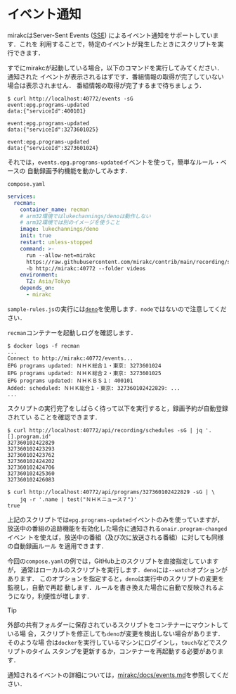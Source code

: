 # イベント通知

mirakcはServer-Sent Events ([SSE]) によるイベント通知をサポートしています．これを
利用することで，特定のイベントが発生したときにスクリプトを実行できます．

すでにmirakcが起動している場合，以下のコマンドを実行してみてください．通知された
イベントが表示されるはずです．番組情報の取得が完了していない場合は表示されません．
番組情報の取得が完了するまで待ちましょう．

```console
$ curl http://localhost:40772/events -sG
event:epg.programs-updated
data:{"serviceId":400101}

event:epg.programs-updated
data:{"serviceId":3273601025}

event:epg.programs-updated
data:{"serviceId":3273601024}
```

それでは，`events.epg.programs-updated`イベントを使って，簡単なルール・ベースの
自動録画予約機能を動かしてみます．

`compose.yaml`

```yaml
services:
  recman:
    container_name: recman
    # arm32環境ではlukechannings/denoは動作しない
    # arm32環境では別のイメージを使うこと
    image: lukechannings/deno
    init: true
    restart: unless-stopped
    command: >-
      run --allow-net=mirakc
      https://raw.githubusercontent.com/mirakc/contrib/main/recording/simple-rules.js
      -b http://mirakc:40772 --folder videos
    environment:
      TZ: Asia/Tokyo
    depends_on:
      - mirakc
```

`sample-rules.js`の実行には[`deno`]を使用します．`node`ではないので注意してください．

`recman`コンテナーを起動しログを確認します．

```console
$ docker logs -f recman
...
Connect to http://mirakc:40772/events...
EPG programs updated: ＮＨＫ総合１・東京: 3273601024
EPG programs updated: ＮＨＫ総合２・東京: 3273601025
EPG programs updated: ＮＨＫＢＳ１: 400101
Added: scheduled: ＮＨＫ総合１・東京: 327360102422829: ...
...
```

スクリプトの実行完了をしばらく待って以下を実行すると，録画予約が自動登録されてい
ることを確認できます．

```console
$ curl http://localhost:40772/api/recording/schedules -sG | jq '.[].program.id'
327360102422829
327360102423293
327360102423762
327360102424202
327360102424706
327360102425360
327360102426083

$ curl http://localhost:40772/api/programs/327360102422829 -sG | \
    jq -r '.name | test("ＮＨＫニュース７")'
true
```

上記のスクリプトでは`epg.programs-updated`イベントのみを使っていますが，
放送中の番組の追跡機能を有効化した場合に通知される`onair.program-changed`イベン
トを使えば，放送中の番組（及び次に放送される番組）に対しても同様の自動録画ルール
を適用できます．

今回の`compose.yaml`の例では，GitHub上のスクリプトを直接指定していますが，
通常はローカルのスクリプトを実行します．`deno`には`--watch`オプションがあります．
このオプションを指定すると，`deno`は実行中のスクリプトの変更を監視し，自動で再起
動します．ルールを書き換えた場合に自動で反映されるようになり，利便性が増します．

> [!TIP]
> 外部の共有フォルダーに保存されているスクリプトをコンテナーにマウントしている場
> 合，スクリプトを修正しても`deno`が変更を検出しない場合があります．そのような場
> 合は`docker`を実行しているマシンにログインし，`touch`などでスクリプトのタイム
> スタンプを更新するか，コンテナーを再起動する必要があります．

通知されるイベントの詳細については，[mirakc/docs/events.md]を参照してください．

[SSE]: https://developer.mozilla.org/en-US/docs/Web/API/Server-sent_events
[`deno`]: https://deno.land/
[mirakc/docs/events.md]: https://github.com/mirakc/mirakc/blob/main/docs/events.md
